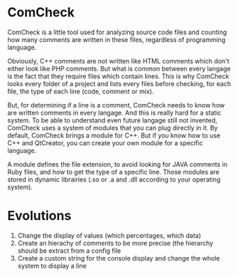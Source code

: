 # ComCheck

ComCheck is a little tool used for analyzing source code files and counting how many comments are written in these files, regardless of programming language.

Obviously, C++ comments are not written like HTML comments which don't either look like PHP comments. But what is common between every langage is the fact that they require files which contain lines. This is why ComCheck looks every folder of a project and lists every files before checking, for each file, the type of each line (code, comment or mix).

But, for determining if a line is a comment, ComCheck needs to know how are written comments in every langage. And this is really hard for a static system. To be able to understand even future langage still not invented, ComCheck uses a system of modules that you can plug directly in it. By default, ComCheck brings a module for C++. But if you know how to use C++ and QtCreator, you can create your own module for a specific language.

A module defines the file extension, to avoid looking for JAVA comments in Ruby files, and how to get the type of a specific line. Those modules are stored in dynamic librairies (.so or .a and .dll according to your operating system).

# Evolutions

1. Change the display of values (which percentages, which data)
2. Create an hierachy of comments to be more precise (the hierarchy should be extract from a config file
3. Create a custom string for the console display and change the whole system to display a line
